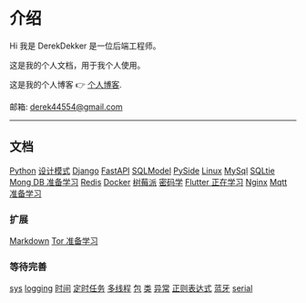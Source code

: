 # 介绍

Hi 我是 DerekDekker 是一位后端工程师。

这是我的个人文档，用于我个人使用。

这是我的个人博客 👉 [个人博客](https://derekdekker.com).

邮箱: derek44554@gmail.com

---
## 文档

[Python](/Python/基础/)
[设计模式](/设计模式/单例模式_01/singleton/)
[Django](/Django/框架/)
[FastAPI](/FastAPI/基础/)
[SQLModel](#)
[PySide](#)
[Linux](/Linux/命令/)
[MySql](/MySql/SQL/)
[SQLtie](/SQLtie/SQL/)
[Mong DB 准备学习](#)
[Redis](/Redis/数据类型/)
[Docker](/Docker/命令/)
[树莓派](/树莓派/基础/)
[密码学](/密码学/基础/)
[Flutter 正在学习](#)
[Nginx](/Nginx/框架/)
[Mqtt 准备学习](#)
### 扩展
[Markdown](/Markdown/代码/)
[Tor 准备学习](#)

### 等待完善

[sys](/Python/sys/)
[logging](/Python/logging/)
[时间](/Python/时间/)
[定时任务](/Python/定时任务/)
[多线程](/Python/多线程/)
[包](/Python/包/)
[类](/Python/类/)
[异常](/Python/异常/)
[正则表达式](/Python/正则表达式/)
[蓝牙](/Python/蓝牙/)
[serial](/Python/serial/)

